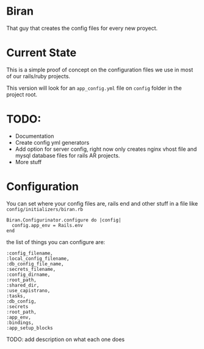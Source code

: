 # Biran

That guy that creates the config files for every new proyect.

# Current State

This is a simple proof of concept on the configuration files we use in most of our rails/ruby projects.

This version will look for an `app_config.yml` file on `config` folder in the project root.

# TODO:

- Documentation
- Create config yml generators
- Add option for server config, right now only creates nginx vhost file and mysql database files for rails AR projects.
- More stuff


# Configuration

You can set where your config files are, rails end and other stuff in a file like `config/initializers/biran.rb`


```
Biran.Configurinator.configure do |config|
  config.app_env = Rails.env
end
```

the list of things you can configure are:

```
:config_filename,
:local_config_filename,
:db_config_file_name,
:secrets_filename,
:config_dirname,
:root_path,
:shared_dir,
:use_capistrano,
:tasks,
:db_config,
:secrets
:root_path,
:app_env,
:bindings,
:app_setup_blocks
```

TODO: add description on what each one does

